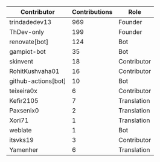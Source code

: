 | Contributor | Contributions | Role |
| ------------ | -------------- | ---- |
| trindadedev13 | 969 | Founder |
| ThDev-only | 199 | Founder |
| renovate[bot] | 124 | Bot |
| gampiot-bot | 35 | Bot |
| skinvent | 18 | Contributor |
| RohitKushvaha01 | 16 | Contributor |
| github-actions[bot] | 10 | Bot |
| teixeira0x | 6 | Contributor |
| Kefir2105 | 7 | Translation |
| Paxsenix0 | 2 | Translation |
| Xori71 | 1 | Translation |
| weblate | 1 | Bot |
| itsvks19 | 3 | Contributor |
| Yamenher | 6 | Translation |
